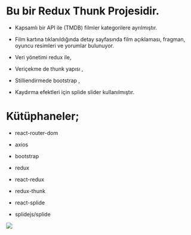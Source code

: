 # Bu bir Redux Thunk Projesidir.

- Kapsamlı bir API ile (TMDB) filmler kategorilere ayrılmıştır.

- Film kartına tıklanıldığında detay sayfasında film açıklaması, fragman, oyuncu resimleri ve yorumlar bulunuyor.

- Veri yönetimi redux ile,

- Veriçekme de thunk yapısı ,

- Stilliendirmede bootstrap ,

- Kaydırma efektleri için splide slider kullanılmıştır.

# Kütüphaneler;
* react-router-dom

* axios

* bootstrap

* redux

* react-redux

* redux-thunk

* react-splide

* splidejs/splide


<img src="Görsel.gif"/>
